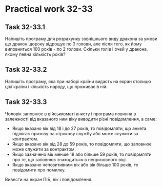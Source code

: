 # Practical work 32-33

## Task 32-33.1
Напишіть програму для розрахунку зовнішнього виду дракона за умови що дракон щороку відрощує по 3 голови, але після того, як йому виповниться 100 років - по 2 голови. Скільки голів і очей у дракона, якому певна кількість років?

## Task 32-33.2
Напишіть програму, яка при наборі країни видасть на екран столицю цієї країни і кількість народу, що проживає в ній.

## Task 32-33.3
Чоловік заповнює в військкоматі анкету і програма повинна в залежності від вказаного ним віку виводити різні повідомлення, а саме:
- Якщо вказано вік від 18 і до 27 років, то повідомляти, що анкета підлягає призову на строкову службу або може служити за контрактом.
- Якщо вказано вік від 28 до 59 років, то повідомляти, що заповнює може служити за контрактом.
- Якщо зазначено вiк менше 18 або більше 59 років, то повідомляти про те, що заповнює знаходиться в непризовного віці.
- Якщо вказано непозитивним вік або вік більше 100 років, то повідомити про помилку.

Вивести на екран ПІБ, вік і повідомлення.
